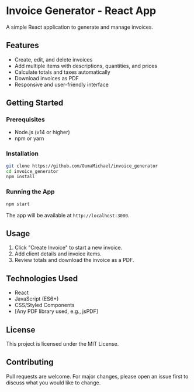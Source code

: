# Invoice Generator - React App

A simple React application to generate and manage invoices.

## Features

- Create, edit, and delete invoices
- Add multiple items with descriptions, quantities, and prices
- Calculate totals and taxes automatically
- Download invoices as PDF
- Responsive and user-friendly interface

## Getting Started

### Prerequisites

- Node.js (v14 or higher)
- npm or yarn

### Installation

```bash
git clone https://github.com/OumaMichael/invoice_generator
cd invoice_generator
npm install
```

### Running the App

```bash
npm start
```

The app will be available at `http://localhost:3000`.

## Usage

1. Click "Create Invoice" to start a new invoice.
2. Add client details and invoice items.
3. Review totals and download the invoice as a PDF.

## Technologies Used

- React
- JavaScript (ES6+)
- CSS/Styled Components
- [Any PDF library used, e.g., jsPDF]

## License

This project is licensed under the MIT License.

## Contributing

Pull requests are welcome. For major changes, please open an issue first to discuss what you would like to change.

